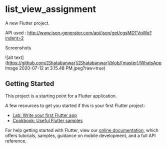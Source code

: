 # list_view_assignment

A new Flutter project.

API used : http://www.json-generator.com/api/json/get/cgsMDTVpWq?indent=2

Screenshots

![alt text](https://github.com/[Shatabanwar]/[Shatabanwar]/blob/[master]/WhatsApp Image 2020-07-12 at 3.15.48 PM.jpeg?raw=true)

## Getting Started

This project is a starting point for a Flutter application.

A few resources to get you started if this is your first Flutter project:

- [Lab: Write your first Flutter app](https://flutter.dev/docs/get-started/codelab)
- [Cookbook: Useful Flutter samples](https://flutter.dev/docs/cookbook)

For help getting started with Flutter, view our
[online documentation](https://flutter.dev/docs), which offers tutorials,
samples, guidance on mobile development, and a full API reference.
